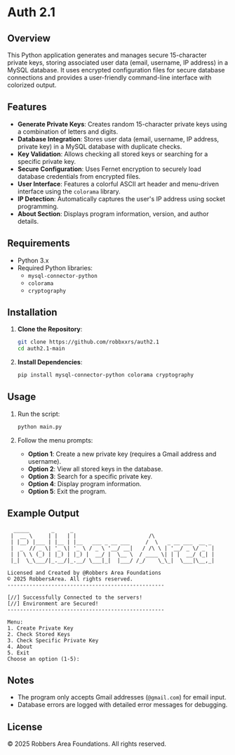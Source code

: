 # Auth 2.1

## Overview
This Python application generates and manages secure 15-character private keys, storing associated user data (email, username, IP address) in a MySQL database. It uses encrypted configuration files for secure database connections and provides a user-friendly command-line interface with colorized output.

## Features
- **Generate Private Keys**: Creates random 15-character private keys using a combination of letters and digits.
- **Database Integration**: Stores user data (email, username, IP address, private key) in a MySQL database with duplicate checks.
- **Key Validation**: Allows checking all stored keys or searching for a specific private key.
- **Secure Configuration**: Uses Fernet encryption to securely load database credentials from encrypted files.
- **User Interface**: Features a colorful ASCII art header and menu-driven interface using the `colorama` library.
- **IP Detection**: Automatically captures the user's IP address using socket programming.
- **About Section**: Displays program information, version, and author details.

## Requirements
- Python 3.x
- Required Python libraries:
  - `mysql-connector-python`
  - `colorama`
  - `cryptography`

## Installation
1. **Clone the Repository**:
   ```bash
   git clone https://github.com/robbxxrs/auth2.1
   cd auth2.1-main
   ```

2. **Install Dependencies**:
   ```bash
   pip install mysql-connector-python colorama cryptography
   ```

## Usage
1. Run the script:
   ```bash
   python main.py
   ```

2. Follow the menu prompts:
   - **Option 1**: Create a new private key (requires a Gmail address and username).
   - **Option 2**: View all stored keys in the database.
   - **Option 3**: Search for a specific private key.
   - **Option 4**: Display program information.
   - **Option 5**: Exit the program.

## Example Output
```
  _____       _     _
 |  __ \     | |   | |                       /\
 | |__) |___ | |__ | |__   ___ _ __ ___     /  \   _ __ ___  __ _
 |  _  // _ \| '_ \| '_ \ / _ \ '__/ __|   / /\ \ | '__/ _ \/ _` |
 | | \ \ (_) | |_) | |_) |  __/ |  \__ \  / ____ \| | |  __/ (_| |
 |_|  \_\___/|_.__/|_.__/ \___|_|  |___/ /_/    \_\_|  \___|\__,_|

Licensed and Created by @Robbers Area Foundations
© 2025 RobbersArea. All rights reserved.
--------------------------------------------------

[//] Successfully Connected to the servers!
[//] Environment are Secured!
--------------------------------------------------

Menu:
1. Create Private Key
2. Check Stored Keys
3. Check Specific Private Key
4. About
5. Exit
Choose an option (1-5):
```

## Notes
- The program only accepts Gmail addresses (`@gmail.com`) for email input.
- Database errors are logged with detailed error messages for debugging.

## License
© 2025 Robbers Area Foundations. All rights reserved.

